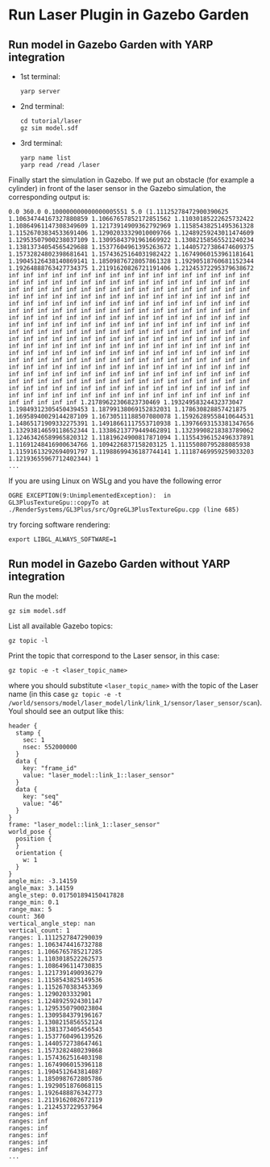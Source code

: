 # Run Laser Plugin in Gazebo Garden

## Run model in Gazebo Garden with YARP integration

- 1st terminal:
  ~~~
  yarp server
  ~~~
- 2nd terminal:
  ~~~
  cd tutorial/laser
  gz sim model.sdf
  ~~~
- 3rd terminal:
  ~~~
  yarp name list
  yarp read /read /laser
  ~~~

Finally start the simulation in Gazebo. If we put an obstacle (for example a cylinder) in front of the laser sensor in the Gazebo simulation, the corresponding output is:
~~~
0.0 360.0 0.100000000000000005551 5.0 (1.11125278472900390625 1.10634744167327880859 1.10667657852172851562 1.11030185222625732422 1.10864961147308349609 1.12173914909362792969 1.11585438251495361328 1.11526703834533691406 1.12902033329010009766 1.12489259243011474609 1.12953507900238037109 1.13095843791961669922 1.13082158565521240234 1.13813734054565429688 1.15377604961395263672 1.14405727386474609375 1.15732824802398681641 1.15743625164031982422 1.16749060153961181641 1.19045126438140869141 1.18509876728057861328 1.19290518760681152344 1.19264888763427734375 1.21191620826721191406 1.21245372295379638672 inf inf inf inf inf inf inf inf inf inf inf inf inf inf inf inf inf inf inf inf inf inf inf inf inf inf inf inf inf inf inf inf inf inf inf inf inf inf inf inf inf inf inf inf inf inf inf inf inf inf inf inf inf inf inf inf inf inf inf inf inf inf inf inf inf inf inf inf inf inf inf inf inf inf inf inf inf inf inf inf inf inf inf inf inf inf inf inf inf inf inf inf inf inf inf inf inf inf inf inf inf inf inf inf inf inf inf inf inf inf inf inf inf inf inf inf inf inf inf inf inf inf inf inf inf inf inf inf inf inf inf inf inf inf inf inf inf inf inf inf inf inf inf inf inf inf inf inf inf inf inf inf inf inf inf inf inf inf inf inf inf inf inf inf inf inf inf inf inf inf inf inf inf inf inf inf inf inf inf inf inf inf inf inf inf inf inf inf inf inf inf inf inf inf inf inf inf inf inf inf inf inf inf inf inf inf inf inf inf inf inf inf inf inf inf inf inf inf inf inf inf inf inf inf inf inf inf inf inf inf inf inf inf inf inf inf inf inf inf inf inf inf inf inf inf inf inf inf inf inf inf inf inf inf inf inf inf inf inf inf inf inf inf inf inf inf inf inf inf inf inf inf inf inf inf inf inf inf inf inf inf inf inf inf inf inf inf inf inf inf inf inf inf inf inf inf inf inf inf inf inf inf inf inf inf inf inf inf inf inf inf 1.21789622306823730469 1.19324958324432373047 1.19849312305450439453 1.18799138069152832031 1.178630828857421875 1.16958940029144287109 1.16730511188507080078 1.15926289558410644531 1.14865171909332275391 1.14918661117553710938 1.13976693153381347656 1.13293814659118652344 1.13386213779449462891 1.13239908218383789062 1.12463426589965820312 1.11819624900817871094 1.11554396152496337891 1.11691248416900634766 1.1094226837158203125 1.11155080795288085938 1.11591613292694091797 1.11988699436187744141 1.11187469959259033203 1.12193655967712402344) 1
...
~~~

If you are using Linux on WSLg and you have the following error
~~~
OGRE EXCEPTION(9:UnimplementedException):  in GL3PlusTextureGpu::copyTo at ./RenderSystems/GL3Plus/src/OgreGL3PlusTextureGpu.cpp (line 685)
~~~
try forcing software rendering:
~~~
export LIBGL_ALWAYS_SOFTWARE=1
~~~

## Run model in Gazebo Garden without YARP integration
Run the model:
```
gz sim model.sdf
```
List all available Gazebo topics:
```
gz topic -l
```
Print the topic that correspond to the Laser sensor, in this case:
```
gz topic -e -t <laser_topic_name>
```
where you should substitute `<laser_topic_name>` with the topic of the Laser name (in this case  `gz topic -e -t /world/sensors/model/laser_model/link/link_1/sensor/laser_sensor/scan`).    
Youl should see an output like this:
```
header {
  stamp {
    sec: 1
    nsec: 552000000
  }
  data {
    key: "frame_id"
    value: "laser_model::link_1::laser_sensor"
  }
  data {
    key: "seq"
    value: "46"
  }
}
frame: "laser_model::link_1::laser_sensor"
world_pose {
  position {
  }
  orientation {
    w: 1
  }
}
angle_min: -3.14159
angle_max: 3.14159
angle_step: 0.017501894150417828
range_min: 0.1
range_max: 5
count: 360
vertical_angle_step: nan
vertical_count: 1
ranges: 1.1112527847290039
ranges: 1.1063474416732788
ranges: 1.1066765785217285
ranges: 1.1103018522262573
ranges: 1.1086496114730835
ranges: 1.1217391490936279
ranges: 1.1158543825149536
ranges: 1.1152670383453369
ranges: 1.1290203332901
ranges: 1.1248925924301147
ranges: 1.1295350790023804
ranges: 1.1309584379196167
ranges: 1.1308215856552124
ranges: 1.1381373405456543
ranges: 1.1537760496139526
ranges: 1.1440572738647461
ranges: 1.1573282480239868
ranges: 1.1574362516403198
ranges: 1.1674906015396118
ranges: 1.1904512643814087
ranges: 1.1850987672805786
ranges: 1.1929051876068115
ranges: 1.1926488876342773
ranges: 1.2119162082672119
ranges: 1.2124537229537964
ranges: inf
ranges: inf
ranges: inf
ranges: inf
ranges: inf
ranges: inf
...
```


